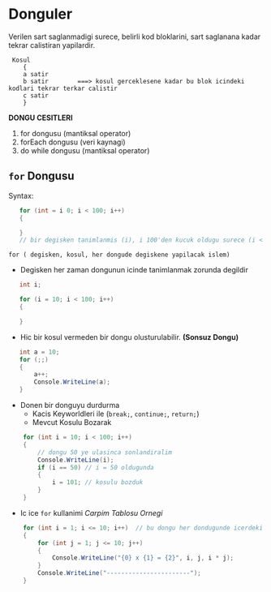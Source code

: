 # Donguler
Verilen sart saglanmadigi surece, belirli kod bloklarini, sart saglanana kadar tekrar calistiran yapilardir.
```
 Kosul
    {
    a satir
    b satir        ===> kosul gerceklesene kadar bu blok icindeki kodlari tekrar terkar calistir
    c satir
    }
```
 **DONGU CESITLERI**
 1. for dongusu (mantiksal operator)
 2. forEach dongusu (veri kaynagi)
 3. do while dongusu (mantiksal operator)

 ## `for` Dongusu

 Syntax:
 ```C#
    for (int = i 0; i < 100; i++)  
    {

    }
    // bir degisken tanimlanmis (i), i 100'den kucuk oldugu surece (i < 100), asagidaki kod blogunu calistir, her tekrarda i'yi bir arttir (i++)
 ``` 
 `for ( degisken, kosul, her dongude degiskene yapilacak islem)`

 * Degisken her zaman dongunun icinde tanimlanmak zorunda degildir
 ```C#
    int i;

    for (i = 10; i < 100; i++)
    {

    }
 ```
 * Hic bir kosul vermeden bir dongu olusturulabilir. **(Sonsuz Dongu)**
 ```C#
    int a = 10;
    for (;;)
    {
        a++;
        Console.WriteLine(a);
    }
 ```
* Donen bir donguyu durdurma 
    * Kacis Keyworldleri ile (`break;`, `continue;`, `return;`)
    * Mevcut Kosulu Bozarak
```C#
    for (int i = 10; i < 100; i++)
    {
        // dongu 50 ye ulasinca sonlandiralim
        Console.WriteLine(i);
        if (i == 50) // i = 50 oldugunda
        {
            i = 101; // kosulu bozduk
        }
    }
```

* Ic ice `for` kullanimi
*Carpim Tablosu Ornegi*
```C#
    for (int i = 1; i <= 10; i++)  // bu dongu her dondugunde icerdeki dongu 10 kere donecek. 
    {
        for (int j = 1; j <= 10; j++)
        {
            Console.WriteLine("{0} x {1} = {2}", i, j, i * j);
        }
        Console.WriteLine("-----------------------");
    }
```